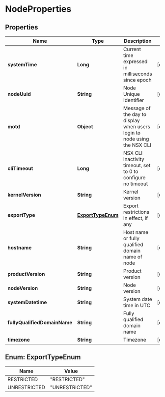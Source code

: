 # NodeProperties

## Properties
Name | Type | Description | Notes
------------ | ------------- | ------------- | -------------
**systemTime** | **Long** | Current time expressed in milliseconds since epoch |  [optional]
**nodeUuid** | **String** | Node Unique Identifier |  [optional]
**motd** | **Object** | Message of the day to display when users login to node using the NSX CLI |  [optional]
**cliTimeout** | **Long** | NSX CLI inactivity timeout, set to 0 to configure no timeout |  [optional]
**kernelVersion** | **String** | Kernel version |  [optional]
**exportType** | [**ExportTypeEnum**](#ExportTypeEnum) | Export restrictions in effect, if any |  [optional]
**hostname** | **String** | Host name or fully qualified domain name of node |  [optional]
**productVersion** | **String** | Product version |  [optional]
**nodeVersion** | **String** | Node version |  [optional]
**systemDatetime** | **String** | System date time in UTC |  [optional]
**fullyQualifiedDomainName** | **String** | Fully qualified domain name |  [optional]
**timezone** | **String** | Timezone |  [optional]

<a name="ExportTypeEnum"></a>
## Enum: ExportTypeEnum
Name | Value
---- | -----
RESTRICTED | &quot;RESTRICTED&quot;
UNRESTRICTED | &quot;UNRESTRICTED&quot;
